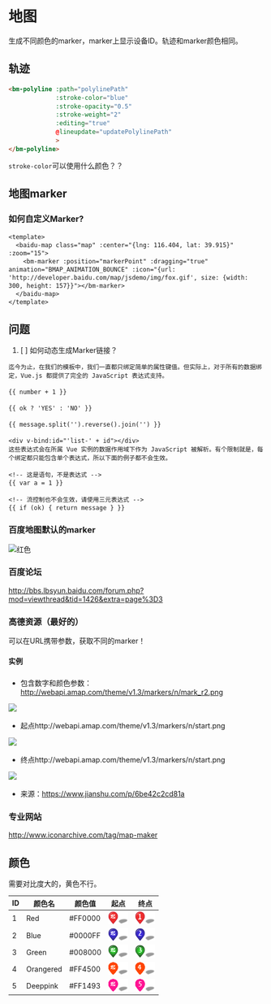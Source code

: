 # 地图

生成不同颜色的marker，marker上显示设备ID。轨迹和marker颜色相同。

## 轨迹

```HTML
<bm-polyline :path="polylinePath" 
             :stroke-color="blue" 
             :stroke-opacity="0.5" 
             :stroke-weight="2" 
             :editing="true" 
             @lineupdate="updatePolylinePath"
             >
</bm-polyline>
```
 `stroke-color`可以使用什么颜色？？

## 地图marker

### 如何自定义Marker?

```
<template>
  <baidu-map class="map" :center="{lng: 116.404, lat: 39.915}" :zoom="15">
    <bm-marker :position="markerPoint" :dragging="true" animation="BMAP_ANIMATION_BOUNCE" :icon="{url: 'http://developer.baidu.com/map/jsdemo/img/fox.gif', size: {width: 300, height: 157}}"></bm-marker>
  </baidu-map>
</template>

```

**问题**
-----

1. [ ] 如何动态生成Marker链接？

```
迄今为止，在我们的模板中，我们一直都只绑定简单的属性键值。但实际上，对于所有的数据绑定，Vue.js 都提供了完全的 JavaScript 表达式支持。

{{ number + 1 }}

{{ ok ? 'YES' : 'NO' }}

{{ message.split('').reverse().join('') }}

<div v-bind:id="'list-' + id"></div>
这些表达式会在所属 Vue 实例的数据作用域下作为 JavaScript 被解析。有个限制就是，每个绑定都只能包含单个表达式，所以下面的例子都不会生效。

<!-- 这是语句，不是表达式 -->
{{ var a = 1 }}

<!-- 流控制也不会生效，请使用三元表达式 -->
{{ if (ok) { return message } }}
```

### 百度地图默认的marker

![红色](https://api.map.baidu.com/images/marker_red_sprite.png)



### 百度论坛

http://bbs.lbsyun.baidu.com/forum.php?mod=viewthread&tid=1426&extra=page%3D3

### 高德资源（最好的）

可以在URL携带参数，获取不同的marker！

#### 实例

##### 

- 包含数字和颜色参数：http://webapi.amap.com/theme/v1.3/markers/n/mark_r2.png

![](http://webapi.amap.com/theme/v1.3/markers/n/mark_r2.png)

- 起点http://webapi.amap.com/theme/v1.3/markers/n/start.png

![](http://webapi.amap.com/theme/v1.3/markers/n/start.png)

- 终点http://webapi.amap.com/theme/v1.3/markers/n/start.png

![](http://webapi.amap.com/theme/v1.3/markers/n/start.png)


- 来源：https://www.jianshu.com/p/6be42c2cd81a

### 专业网站

http://www.iconarchive.com/tag/map-maker

## 颜色

需要对比度大的，黄色不行。

| ID |颜色名|颜色值|起点|终点|
| --- |----|----|---|----|
| 1 | Red | #FF0000 |![start_red](./map_markers/start_red.png)|![end_red_1](./map_markers/end_red_1.png)|
| 2 | Blue | #0000FF |![start_blue](./map_markers/start_blue.png)|![end_blue_2](./map_markers/end_blue_2.png)|
| 3 | Green | #008000|![start_green](./map_markers/start_green.png)|![end_green_3](./map_markers/end_green_3.png)|
| 4 | Orangered | #FF4500 |![start_orangered](./map_markers/start_orangered.png)|![end_orangered_4](./map_markers/end_orangered_4.png)|
| 5 | Deeppink | #FF1493 |![start_deeppink](./map_markers/start_deeppink.png)|![end_deeppink_5](./map_markers/end_deeppink_5.png)|



